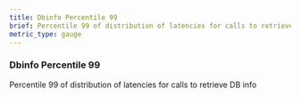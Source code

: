 ```yaml
---
title: Dbinfo Percentile 99
brief: Percentile 99 of distribution of latencies for calls to retrieve DB info
metric_type: gauge
---
```

### Dbinfo Percentile 99

Percentile 99 of distribution of latencies for calls to retrieve DB info